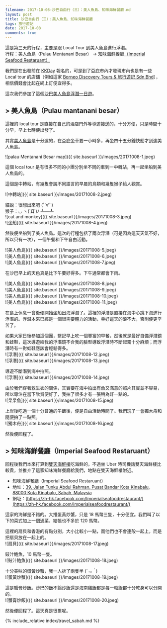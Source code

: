 ```yaml
---
filename: 2017-10-08-沙巴自由行（三）：美人魚島、知味海鮮餐廳.md
layout: post
title: 沙巴自由行（三）：美人魚島、知味海鮮餐廳
tags: 旅行遊記
date: 2017-10-08
comments: true
---
```


這是第三天的行程，主要是跟 Local Tour 到美人魚島進行浮潛。  
行程：[美人魚島](https://www.google.com.hk/maps/place/Pulau+Mantanani+Besar,+Sabah,+Malaysia/@6.7126333,116.3529862,15z/data=!4m2!3m1!1s0x323a8b0a0b1447ef:0x675235df0f3d583e?sa=X&hl=en-hk)（Pulau Mentanani Besar） -> [知味海鮮餐廳（Imperial Seafood Restaruant）](https://maps.google.com.hk/maps?hl=en-hk&client=safari&yv=2&um=1&ie=UTF-8&fb=1&gl=hk&entry=s&sa=X&ftid=0x323b6996dcebfa01:0xcce09ae5e9df3004&gmm=CgIgAQ%3D%3D)

我們是在出發前在 [KKDay](https://www.kkday.com/en) 報名的，可是到了亞庇市內才發現市內也是有一些 Local tour 的店鋪（例如這家 [Borneo Discovery Tours & 旅行遊記 Sdn Bhd](https://www.facebook.com/borneodiscovery/)），相信價錢會比起在網上訂便宜得多。

這次我們參加了這個[沙巴美人魚島浮潛一日遊](https://www.kkday.com/en/product/4239)。

## > 美人魚島（Pulau mantanani besar）
這裡的 local tour 是直接在自己的酒店門外等導遊接送的，十分方便，只是時間十分早，早上七時便出發了。

其實[美人魚島](https://www.google.com.hk/maps/place/Pulau+Mantanani+Besar,+Sabah,+Malaysia/@6.7126333,116.3529862,15z/data=!4m2!3m1!1s0x323a8b0a0b1447ef:0x675235df0f3d583e?sa=X&hl=en-hk)是十分遠的，在亞庇坐車要一小時多，再坐四十五分鐘快船才到達美人魚島。

![palau Mentanani Besar map]({{ site.baseurl }}/images/20171008-1.jpeg)  

這個 local tour 是有很多不同的小團分別坐不同的車到一中轉站，再一起坐船到美人魚島的。

這個是中轉站，有幾隻會說不同語言的早晨的鳥類和幾隻猴子給人觀賞。

![中轉站]({{ site.baseurl }}/images/20171008-2.jpeg)  

貓說：很想出來吧 (ﾟ∀ﾟ)  
猴子：◡ ヽ(`Д´)ﾉ ┻━┻  
![cat and monkey]({{ site.baseurl }}/images/20171008-3.jpeg)  
![坐船]({{ site.baseurl }}/images/20171008-4.jpeg)  

然後便坐船到了美人魚島。這次的行程包括了兩次浮潛（可是因為這天天氣不好，所以只有一次），一個午餐和下午自由活動。

![美人魚島]({{ site.baseurl }}/images/20171008-5.jpeg)  
![美人魚島]({{ site.baseurl }}/images/20171008-6.jpeg)  
![美人魚島]({{ site.baseurl }}/images/20171008-7.jpeg)  

在沙巴早上的天色真是比下午要好得多。下午通常都會下雨。

![美人魚島]({{ site.baseurl }}/images/20171008-8.jpeg)  
![美人魚島]({{ site.baseurl }}/images/20171008-9.jpeg)  
![美人魚島]({{ site.baseurl }}/images/20171008-10.jpeg)  
![美人魚島]({{ site.baseurl }}/images/20171008-11.jpeg)  

在島上休息一會後便開始坐船出海浮潛了。這裡的浮潛是直接在海中心跳下海進行浮潛的。浮潛本來已經是一個很需要體力的活動，幸好這天的浪不大，否則便更辛苦了。

如果大家日後參加這個團，緊記早上吃一個豐富的早餐，然後就是最好自備浮潛鏡和蛙鞋，這次導遊給我的浮潛鏡不合我的臉型導致浮潛時不斷起霧十分麻煩；而浮潛時有一對蛙鞋應該會輕鬆得多。  
![浮潛]({{ site.baseurl }}/images/20171008-12.jpeg)  
![浮潛]({{ site.baseurl }}/images/20171008-13.jpeg)  

導遊不斷潛到海中拍照。  
![浮潛]({{ site.baseurl }}/images/20171008-14.jpeg)  

由於我們穿著救生衣的關係，其實要在海中拍出有魚又滿意的照片其實並不容易，所以專注在當下欣賞便好了，我拍了很多才有一張稍為好一點的。  
![呆呆魚]({{ site.baseurl }}/images/20171008-15.jpeg)  

上岸後吃過一個十分普通的午飯後，便是自由活動時間了。我們玩了一會獨木舟和隨便拍了一點照。  
![獨木舟]({{ site.baseurl }}/images/20171008-16.jpeg)  

然後便回程了。

## > 知味海鮮餐廳（Imperial Seafood Restaruant）

回程後我們本來打算到[雙天海鮮樓](https://maps.google.com.hk/maps?oe=UTF-8&hl=en-hk&client=safari&um=1&ie=UTF-8&fb=1&gl=hk&entry=s&sa=X&ftid=0x323b69912076fc8f:0xdf0ac5b1278efdc7&gmm=CgIgAQ%3D%3D)吃海鮮的，不過坐 Uber 時司機話雙天海鮮樓比較貴，並推介了這家知味海鮮餐廳給我們，地點在雙天海鮮樓附近。

* 知味海鮮餐廳（Imperial Seafood Restaruant）
* 地址：[39, Jalan Tunku Abdul Rahman, Pusat Bandar Kota Kinabalu, 88000 Kota Kinabalu, Sabah, Malaysia](https://maps.google.com.hk/maps?hl=en-hk&client=safari&yv=2&um=1&ie=UTF-8&fb=1&gl=hk&entry=s&sa=X&ftid=0x323b6996dcebfa01:0xcce09ae5e9df3004&gmm=CgIgAQ%3D%3D)
* 網址：[https://zh-hk.facebook.com/Imperialseafoodrestaurant/](https://zh-hk.facebook.com/Imperialseafoodrestaurant/)

這家的海鮮是不錯的。大推蛋黃炒蟹，只是 18 馬幣三隻，十分便宜。我們叫了以下的菜式加上一個通菜，結帳也不多於 120 馬幣。

這裡的扇貝和香港的有點分別，大小比較小一點，而他們也不會連殻一起上，而是把扇貝放在一起上的。  
![扇貝]({{ site.baseurl }}/images/20171008-17.jpeg)  

豉汁鮑魚，10 馬幣一隻。  
![豉汁鮑魚]({{ site.baseurl }}/images/20171008-18.jpeg)  

十分美味的蛋黃炒蟹，我一人拆了兩隻半 (*´﹃｀*)  
![蛋黃炒蟹]({{ site.baseurl }}/images/20171008-19.jpeg)  

這是蟹膏炒飯。沙巴的飯不論炒飯還是海南雞飯都是每一粒飯都十分乾身可以分開的。  
![蟹膏炒飯]({{ site.baseurl }}/images/20171008-20.jpeg)  

然後便回程了。這天真是很累呢。

{% include_relative index/travel_sabah.md %}